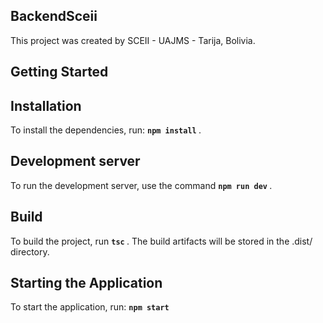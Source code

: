 ## BackendSceii 
This project was created by SCEII - UAJMS - Tarija, Bolivia.

## Getting Started
<h2>Installation</h2>

To install the dependencies, run: <strong> `npm install` </strong> .

## Development server
To run the development server, use the command <strong> `npm run dev` </strong>.

## Build
To build the project, run <strong>`tsc` </strong> . The build artifacts will be stored in the .dist/ directory.

## Starting the Application
To start the application, run: <strong>`npm start` </strong>
